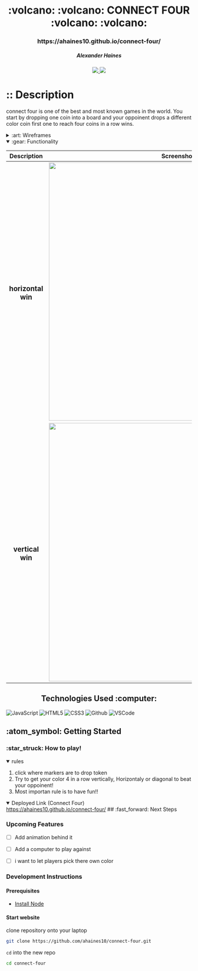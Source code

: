 <div align="center">
   <h1>:volcano: :volcano: CONNECT FOUR :volcano: :volcano: </h1>
   <h3> https://ahaines10.github.io/connect-four/</h3>
   <h5>Alexander Haines</h5>                             
   <a href="https://www.linkedin.com/in/alexander-haines-9a9956238/" target="_blank">
      <img src="https://img.shields.io/badge/-yourlinkedin.com/in/alexander-haines-9a9956238-blue?style=flat&logo=Linkedin&logoColor=white">
   </a> 
   <a href="alexanderhaines14@gmail.com" target="_blank">
      <img src="https://img.shields.io/badge/-alexanderhaines14@gmail.com>-c14438?style=flat&logo=Gmail&logoColor=white">
   </a>
</div>

<h1>:: Description</h1>
<p>connect four is one of the best and most known games in the world. You start by dropping one coin into a board and your oppoinent drops a different color coin first one to reach four coins in a row wins.   </p>

<details>
<summary> :art: Wireframes</summary>

| Description                          | Screenshot                                               |
| ------------------------------------ | -------------------------------------------------------- |
| <h3 align="center">Start screen</h3> | <img src="https://i.imgur.com/9D30xAT.png" width="700"/> |
| <h3 align="center">Diagonal Win</h3> | <img src="https://i.imgur.com/AWAxMoE.png" width="700">  |

</details>

<details open>
<summary> :gear: Functionality</summary>

| Description                            | Screenshot                                               |
| -------------------------------------- | -------------------------------------------------------- |
| <h3 align="center">horizontal win</h3> | <img src="https://i.imgur.com/OQBGhyb.png" width="700"/> |
| <h3 align="center">vertical win</h3>   | <img src="https://i.imgur.com/vTDnkcT.png" width="700"/> |

</details>
<div align = center><h2>Technologies Used :computer:</h2></div>

![JavaScript](https://img.shields.io/badge/-JavaScript-333?style=flat&logo=javascript)
![HTML5](https://img.shields.io/badge/-HTML5-333?style=flat&logo=html5)
![CSS3](https://img.shields.io/badge/-CSS-333?style=flat&logo=css3)
![Github](https://img.shields.io/badge/-GitHub-333?style=flat&logo=github)
![VSCode](https://img.shields.io/badge/-VS_Code-333?style=flat&logo=visualstudio)

<h2> :atom_symbol: Getting Started </h2>

<h3> :star_struck: How to play! </h3>
<details open>
<summary>rules</summary>
<ol>
<li>click where markers are to drop token</li>
<li>Try to get your color 4 in a row vertically, Horizontaly or diagonal to beat your oppoinent!</li>
<li>Most importan rule is to have fun!!</li>
</ol>
</details>

<details open>   
<summary>Deployed Link (Connect Four)</summary>
<a href="https://ahaines10.github.io/connect-four/">https://ahaines10.github.io/connect-four/</a>
## :fast_forward: Next Steps

### Upcoming Features

- [ ] Add animation behind it

- [ ] Add a computer to play against

- [ ] i want to let players pick there own color

### Development Instructions

#### Prerequisites

- [Install Node](https://nodejs.org/en/download)

#### Start website

clone repository onto your laptop

```bash
git clone https://github.com/ahaines10/connect-four.git
```

`cd` into the new repo

```bash
cd connect-four
```
